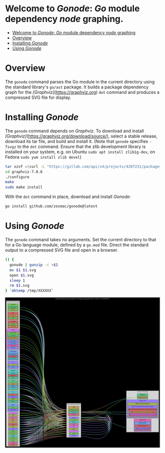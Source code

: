 # Welcome to *Gonode*: *Go* module dependency *node* graphing.

- [Welcome to *Gonode*: *Go* module dependency *node* graphing](#welcome-to-gonode-go-module-dependency-node-graphing)
- [Overview](#overview)
- [Installing *Gonode*](#installing-gonode)
- [Using *Gonode*](#using-gonode)

# Overview

The `gonode` command parses the Go module in the current directory using the standard library's `go/ast` package. It builds a package dependency graph for the *[Graphviz]*(https://graphviz.org) `dot` command and produces a compressed SVG file for display.

# Installing *Gonode*

The `gonode` command depends on *Graphviz*. To download and install *[Graphviz]*(https://graphviz.org/download/source/), select a stable release, download its tar file, and build and install it. (Note that `gonode` specifies `-Tsvgz` to the `dot` command. Ensure that the zlib development library is installed on your system, e.g. on Ubuntu `sudo apt install zlib1g-dev`, on Fedora `sudo yum install zlib devel`)
```zsh
tar xzvf =(curl -L "https://gitlab.com/api/v4/projects/4207231/packages/generic/graphviz-releases/7.0.6/graphviz-7.0.6.tar.gz")
cd graphviz-7.0.6
./configure
make
sudo make install
```
With the `dot` command in place, download and install *Gonode*:
```zsh
go install github.com/zosmac/gonode@latest
```

# Using *Gonode*

The `gonode` command takes no arguments. Set the current directory to that for a Go language module, defined by a `go.mod` file. Direct the standard output to a compressed SVG file and open in a browser.
```zsh
() {
  gonode | gunzip -c >$1
  mv $1 $1.svg
  open $1.svg
  sleep 1
  rm $1.svg
} `mktemp /tmp/XXXXXX`
```

<img src="assets/gomon.svg">
